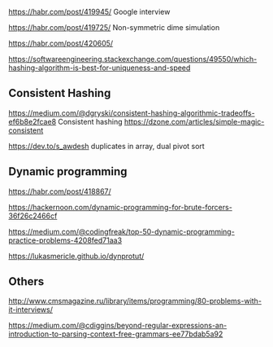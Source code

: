 <https://habr.com/post/419945/> Google interview

<https://habr.com/post/419725/> Non-symmetric dime simulation

<https://habr.com/post/420605/>

<https://softwareengineering.stackexchange.com/questions/49550/which-hashing-algorithm-is-best-for-uniqueness-and-speed>


## Consistent Hashing

https://medium.com/@dgryski/consistent-hashing-algorithmic-tradeoffs-ef6b8e2fcae8 Consistent hashing
https://dzone.com/articles/simple-magic-consistent


<https://dev.to/s_awdesh> duplicates in array, dual pivot sort

##  Dynamic programming

<https://habr.com/post/418867/> 

https://hackernoon.com/dynamic-programming-for-brute-forcers-36f26c2466cf

https://medium.com/@codingfreak/top-50-dynamic-programming-practice-problems-4208fed71aa3

https://lukasmericle.github.io/dynprotut/

## Others

http://www.cmsmagazine.ru/library/items/programming/80-problems-with-it-interviews/

https://medium.com/@cdiggins/beyond-regular-expressions-an-introduction-to-parsing-context-free-grammars-ee77bdab5a92
